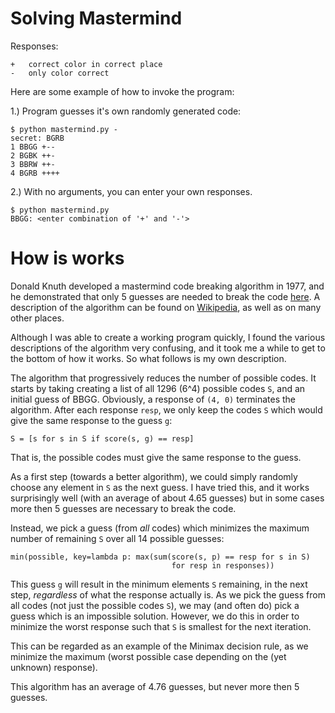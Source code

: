 # Solving Mastermind

Responses:

    +   correct color in correct place
    -   only color correct

Here are some example of how to invoke the program:

1.) Program guesses it's own randomly generated code:

    $ python mastermind.py -
    secret: BGRB
    1 BBGG +--
    2 BGBK ++-
    3 BBRW ++-
    4 BGRB ++++

2.) With no arguments, you can enter your own responses.

    $ python mastermind.py
    BBGG: <enter combination of '+' and '-'>


# How is works

Donald Knuth developed a mastermind code breaking algorithm in 1977, and he
demonstrated that only 5 guesses are needed to break the code [here](https://www.cs.uni.edu/~wallingf/teaching/cs3530/resources/knuth-mastermind.pdf).
A description of the algorithm can be found on [Wikipedia](https://en.wikipedia.org/wiki/Mastermind_(board_game)#Worst_case:_Five-guess_algorithm), as well as on many other places.

Although I was able to create a working program quickly, I found the various
descriptions of the algorithm very confusing, and it took me a while to get
to the bottom of how it works.   So what follows is my own description.

The algorithm that progressively reduces the number of possible codes.
It starts by taking creating a list of all 1296 (6^4) possible codes `S`,
and an initial guess of BBGG.
Obviously, a response of `(4, 0)` terminates the algorithm.
After each response `resp`, we only keep the codes `S` which would give the
same response to the guess `g`:

    S = [s for s in S if score(s, g) == resp]

That is, the possible codes must give the same response to the guess.

As a first step (towards a better algorithm), we could simply randomly choose
any element in `S` as the next guess.  I have tried this, and it works
surprisingly well (with an average of about 4.65 guesses) but in some cases
more then 5 guesses are necessary to break the code.

Instead, we pick a guess (from *all* codes) which minimizes the
maximum number of remaining `S` over all 14 possible guesses:

    min(possible, key=lambda p: max(sum(score(s, p) == resp for s in S)
                                        for resp in responses))

This guess `g` will result in the minimum elements `S` remaining, in the
next step, *regardless* of what the response actually is.
As we pick the guess from all codes (not just the possible codes `S`),
we may (and often do) pick a guess which is an impossible solution.
However, we do this in order to minimize the worst response such that `S` is
smallest for the next iteration.

This can be regarded as an example of the Minimax decision rule, as we
minimize the maximum (worst possible case depending on the (yet unknown)
response).

This algorithm has an average of 4.76 guesses, but never more then 5 guesses.
